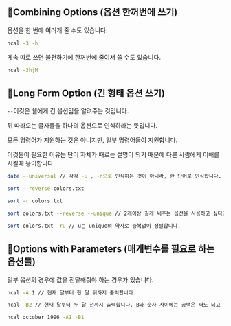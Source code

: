 ## 📌Combining Options (옵션 한꺼번에 쓰기)

옵션을 한 번에 여러개 줄 수도 있습니다.

```bash
ncal -3 -h
```

계속 따로 쓰면 불편하기에 한꺼번에 줄여서 쓸 수도 있습니다.

```bash
ncal -3hjM
```

## 📌Long Form Option (긴 형태 옵션 쓰기)

`--`이것은 쉘에게 긴 옵션임을 알려주는 것입니다.

뒤 따라오는 글자들을 하나의 옵션으로 인식하라는 뜻입니다.

모든 명령어가 지원하는 것은 아니지만, 일부 명령어들이 지원합니다.

이것들이 필요한 이유는 단어 자체가 때로는 설명이 되기 때문에 다른 사람에게 이해를 시킬때 용이합니다.

```bash
date --universal // 각각 -u , -n으로 인식하는 것이 아니라, 한 단어로 인식합니다.
```

```bash
sort --reverse colors.txt

sort -r colors.txt
```

```bash
sort colors.txt --reverse --unique // 2개이상 길게 써주는 옵션을 사용하고 싶다면, 공백을 가져서 구분해줍니다.

sort colors.txt -ru // u는 unique의 약자로 중복없이 정렬합니다.
```

## 📌Options with Parameters (매개변수를 필요로 하는 옵션들)

일부 옵션의 경우에 값을 전달해줘야 하는 경우가 있습니다.

```bash
ncal -A 1 // 현재 달부터 한 달 뒤까지 출력합니다.
```

```bash
ncal -B2 // 현재 달부터 두 달 전까지 출력합니다. B와 숫자 사이에는 공백은 써도 되고 안써도 됩니다.
```

```bash
ncal october 1996 -A1 -B1
```
